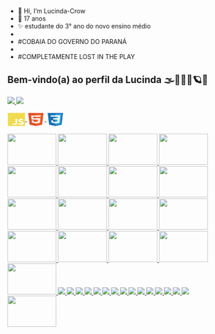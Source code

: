 - 👋 Hi, I’m Lucinda-Crow
- 🌱 17 anos
- ✨ estudante do 3° ano do novo ensino médio
- 
- #COBAIA DO GOVERNO DO PARANÁ
- 
- #COMPLETAMENTE LOST IN THE PLAY

## Bem-vindo(a) ao perfil da Lucinda 🌫️🫧🌱🌌🪐🌇

 <div>
   <a href="https://github.com/megavoide014">
   <img height="180em" src="https://github-readme-stats.vercel.app/api?username=megavoide014&show_icons=true&theme=midnight-purple&include_all_commits=true&count_private=true"/>
   <img height="180em" src="https://github-readme-stats.vercel.app/api/top-langs/?username=megavoide014&layout=compact&langs_count=6&theme=midnight-purple"/>
</div>
    
<div style="display: inline_block"><br>
  <img align="center" alt="Js" height="30" width="40" src="https://raw.githubusercontent.com/devicons/devicon/master/icons/javascript/javascript-plain.svg">
  <img align="center" alt="HTML" height="30" width="40" src="https://raw.githubusercontent.com/devicons/devicon/master/icons/html5/html5-original.svg">
  <img align="center" alt="CSS" height="30" width="40" src="https://raw.githubusercontent.com/devicons/devicon/master/icons/css3/css3-original.svg">
</div>
 
<br>


 
</div>
 <img src="https://raining-starss.neocities.org/thebread%20(5).gif" width="110" height="70"/>
 <img src="https://raining-starss.neocities.org/blog%20(4).gif" width="110" height="70"/>
 <img src="https://raining-starss.neocities.org/s2%20(6).gif" width="110" height="70"/>
 <img src="https://niconiconova.neocities.org/999999.gif" width="110" height="70"/>
 <img src="https://plasticdino.neocities.org/blinkie/iloveglitter.gif" width="110" height="70"/>
 <img src="https://i.postimg.cc/grbV6hNM/blinkies-Cafe-St.gif" width="110" height="70"/>
 <img src="https://plasticdino.neocities.org/blinkie/minedcraft.gif" width="110" height="70"/>
 <img src="https://raining-starss.neocities.org/garfpenis%20(7).png" width="110" height="70"/>
 <img src="https://raining-starss.neocities.org/boot%20(9).gif" width="110" height="70"/>
 <img src="https://raining-starss.neocities.org/pastel%20(10).gif" width="110" height="70"/>
 <img src="https://raining-starss.neocities.org/plugplug%20(2).gif" width="110" height="70"/>
 <img src="https://raining-starss.neocities.org/gittyimages%20(5).gif" width="110" height="70"/>
 <img src="https://raining-starss.neocities.org/col%20(2).gif" width="110" height="70"/>
 <img src="https://raining-starss.neocities.org/thebread%20(4).gif" width="110" height="70"/>
 <img src="https://raining-starss.neocities.org/gittyimages%20(6).gif" width="110" height="70"/>
 <img src="https://raining-starss.neocities.org/goodieblink%20(22).gif" width="110" height="70"/>
 <img src="https://buttonwall.neocities.org/p4-noodle.png" width="110" height="70"/>
 <img src="https://media.tenor.com/GJa5u62scwMAAAAi/blinkies-blinkie.gif"/>
 <img src="https://cyber.dabamos.de/88x31/Sega-Elite.gif"/>
 <img src="https://buttonwall.neocities.org/mikufan.png"/>
 <img src="https://buttonwall.neocities.org/2006.gif"/>
 <img src="https://buttonwall.neocities.org/love-home.gif"/>
 <img src="https://i.postimg.cc/grbV6hNM/blinkies-Cafe-St.gif"/>
 <img src="https://multiverse.plus/user/worldofzack/posts/stamps/1d1d03ce.gif"/>
 <img src="https://multiverse.plus/user/worldofzack/posts/stamps/00-24.png"/>
 <img src="https://multiverse.plus/user/worldofzack/posts/stamps/949b37e7.png"/>
 <img src="https://multiverse.plus/user/worldofzack/posts/stamps/63a67dc1b9a.gif"/>
 <img src="https://multiverse.plus/user/worldofzack/posts/stamps/5925d439.png"/>
 <img src="https://multiverse.plus/user/worldofzack/posts/stamps/tumblr_ps6m9ioo3o1xzybrpo4_100.gif"/>
 <img src="https://media.tenor.com/JmA6fyxDNe4AAAAM/blinkie-blinkies.gif"/>
<img src="https://media.tenor.com/DSewm04PTeEAAAAM/tbh-creature-tbh.gif"/>
<img src="https://media.tenor.com/dssJi0fdouAAAAAM/hatsune-miku-vocaloid.gif"/>
 <img src="https://external-media.spacehey.net/media/slZyBch8pqWfOmlNxTdVkjTTe6PS8U1IxLVby-1L-cCY=/https://freaky-fangz.neocities.org/stamps/d2qn4w7-4ac1ebfa-4905-4aea-82fd-362a9a506343.gif" width="110" height="70"/>
 </div> 



<!---
Lucinda-Crow/Lucinda-Crow is a ✨ special ✨ repository because its `README.md` (this file) appears on your GitHub profile.
You can click the Preview link to take a look at your changes.
--->
